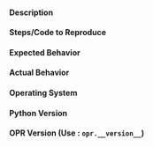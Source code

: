 #### Description

#### Steps/Code to Reproduce

#### Expected Behavior

#### Actual Behavior

#### Operating System

#### Python Version

#### OPR Version (Use : `opr.__version__`)
